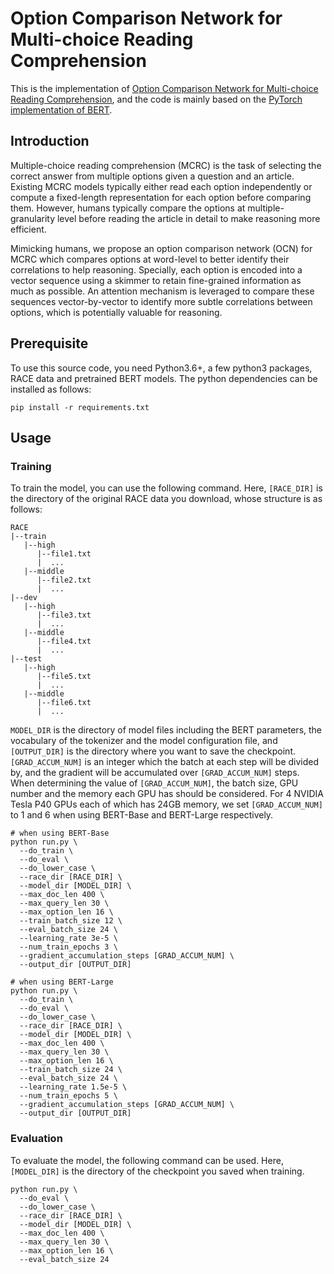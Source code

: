 # Option Comparison Network for Multi-choice Reading Comprehension

This is the implementation of [Option Comparison Network for Multi-choice Reading Comprehension](https://arxiv.org/abs/1903.03033), and the code is mainly based on the [PyTorch implementation of BERT](https://github.com/huggingface/pytorch-pretrained-BERT).

## Introduction

Multiple-choice reading comprehension (MCRC) is the task of selecting the correct answer from multiple options given a question and an article. Existing MCRC models typically either read each option independently or compute a fixed-length representation for each option before comparing them. However, humans typically compare the options at multiple-granularity level before reading the article in detail to make reasoning more efficient.

Mimicking humans, we propose an option comparison network (OCN) for MCRC which compares options at word-level to better identify their correlations to help reasoning. Specially, each option is encoded into a vector sequence using a skimmer to retain fine-grained information as much as possible. An attention mechanism is leveraged to compare these sequences vector-by-vector to identify more subtle correlations between options, which is potentially valuable for reasoning.

## Prerequisite

To use this source code, you need Python3.6+, a few python3 packages, RACE data and pretrained BERT models. The python dependencies can be installed as follows:

```
pip install -r requirements.txt
```

## Usage

### Training

To train the model, you can use the following command. Here, `[RACE_DIR]` is the directory of the original RACE data you download, whose structure is as follows: 

```
RACE
|--train
   |--high
      |--file1.txt
      |  ...
   |--middle
      |--file2.txt
      |  ...
|--dev
   |--high
      |--file3.txt
      |  ...
   |--middle
      |--file4.txt
      |  ...
|--test
   |--high
      |--file5.txt
      |  ...
   |--middle
      |--file6.txt
      |  ...
```

`MODEL_DIR` is the directory of model files including the BERT parameters, the vocabulary of the tokenizer and the model configuration file, and `[OUTPUT_DIR]` is the directory where you want to save the checkpoint. `[GRAD_ACCUM_NUM]` is an integer which the batch at each step will be divided by, and the gradient will be  accumulated over `[GRAD_ACCUM_NUM]` steps. When determining the value of `[GRAD_ACCUM_NUM]`, the batch size, GPU number and the memory each GPU has should be considered. For 4 NVIDIA Tesla P40 GPUs each of which has 24GB memory, we set `[GRAD_ACCUM_NUM]` to 1 and 6 when using BERT-Base and BERT-Large respectively.

```
# when using BERT-Base
python run.py \
  --do_train \
  --do_eval \
  --do_lower_case \
  --race_dir [RACE_DIR] \
  --model_dir [MODEL_DIR] \
  --max_doc_len 400 \
  --max_query_len 30 \
  --max_option_len 16 \
  --train_batch_size 12 \
  --eval_batch_size 24 \
  --learning_rate 3e-5 \
  --num_train_epochs 3 \
  --gradient_accumulation_steps [GRAD_ACCUM_NUM] \
  --output_dir [OUTPUT_DIR]

# when using BERT-Large
python run.py \
  --do_train \
  --do_eval \
  --do_lower_case \
  --race_dir [RACE_DIR] \
  --model_dir [MODEL_DIR] \
  --max_doc_len 400 \
  --max_query_len 30 \
  --max_option_len 16 \
  --train_batch_size 24 \
  --eval_batch_size 24 \
  --learning_rate 1.5e-5 \
  --num_train_epochs 5 \
  --gradient_accumulation_steps [GRAD_ACCUM_NUM] \
  --output_dir [OUTPUT_DIR]
```

### Evaluation

To evaluate the model, the following command can be used. Here, `[MODEL_DIR]` is the directory of the checkpoint you saved when training.

```
python run.py \
  --do_eval \
  --do_lower_case \
  --race_dir [RACE_DIR] \
  --model_dir [MODEL_DIR] \
  --max_doc_len 400 \
  --max_query_len 30 \
  --max_option_len 16 \
  --eval_batch_size 24
```

